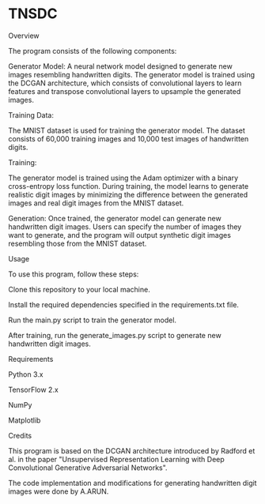 # TNSDC
Overview

The program consists of the following components:

Generator Model: A neural network model designed to generate new images resembling handwritten digits. The generator model is trained using the DCGAN architecture, which consists of convolutional layers to learn features and transpose convolutional layers to upsample the generated images.

Training Data:

The MNIST dataset is used for training the generator model. The dataset consists of 60,000 training images and 10,000 test images of handwritten digits.

Training:

The generator model is trained using the Adam optimizer with a binary cross-entropy loss function. During training, the model learns to generate realistic digit images by minimizing the difference between the generated images and real digit images from the MNIST dataset.

Generation: Once trained, the generator model can generate new handwritten digit images. Users can specify the number of images they want to generate, and the program will output synthetic digit images resembling those from the MNIST dataset.

Usage

To use this program, follow these steps:

Clone this repository to your local machine.

Install the required dependencies specified in the requirements.txt file.

Run the main.py script to train the generator model.

After training, run the generate_images.py script to generate new handwritten digit images.

Requirements

Python 3.x

TensorFlow 2.x

NumPy

Matplotlib

Credits

This program is based on the DCGAN architecture introduced by Radford et al. in the paper "Unsupervised Representation Learning with Deep Convolutional Generative Adversarial Networks".

The code implementation and modifications for generating handwritten digit images were done by A.ARUN.
